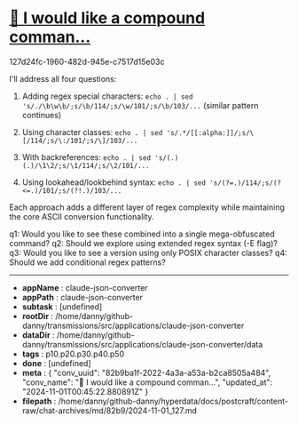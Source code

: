 # [💬 I would like a compound comman...](https://claude.ai/chat/82b9ba1f-2022-4a3a-a53a-b2ca8505a484)

127d24fc-1960-482d-945e-c7517d15e03c

 I'll address all four questions:

1. Adding regex special characters:
`echo . | sed 's/./\b\w\b/;s/\b/114/;s/\w/101/;s/\b/103/...` (similar pattern continues)

2. Using character classes:
`echo . | sed 's/.*/[[:alpha:]]/;s/\[/114/;s/\:/101/;s/\]/103/...`

3. With backreferences:
`echo . | sed 's/(.)(.)/\1\2/;s/\1/114/;s/\2/101/...`

4. Using lookahead/lookbehind syntax:
`echo . | sed 's/(?=.)/114/;s/(?<=.)/101/;s/(?!.)/103/...`

Each approach adds a different layer of regex complexity while maintaining the core ASCII conversion functionality.

q1: Would you like to see these combined into a single mega-obfuscated command?
q2: Should we explore using extended regex syntax (-E flag)?
q3: Would you like to see a version using only POSIX character classes?
q4: Should we add conditional regex patterns?

---

* **appName** : claude-json-converter
* **appPath** : claude-json-converter
* **subtask** : [undefined]
* **rootDir** : /home/danny/github-danny/transmissions/src/applications/claude-json-converter
* **dataDir** : /home/danny/github-danny/transmissions/src/applications/claude-json-converter/data
* **tags** : p10.p20.p30.p40.p50
* **done** : [undefined]
* **meta** : {
  "conv_uuid": "82b9ba1f-2022-4a3a-a53a-b2ca8505a484",
  "conv_name": "💬 I would like a compound comman...",
  "updated_at": "2024-11-01T00:45:22.880891Z"
}
* **filepath** : /home/danny/github-danny/hyperdata/docs/postcraft/content-raw/chat-archives/md/82b9/2024-11-01_127.md